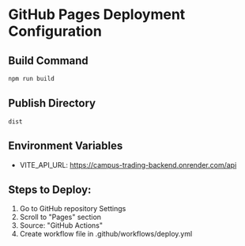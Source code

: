 # GitHub Pages Deployment Configuration

## Build Command
```bash
npm run build
```

## Publish Directory
```
dist
```

## Environment Variables
- VITE_API_URL: https://campus-trading-backend.onrender.com/api

## Steps to Deploy:
1. Go to GitHub repository Settings
2. Scroll to "Pages" section
3. Source: "GitHub Actions"
4. Create workflow file in .github/workflows/deploy.yml
